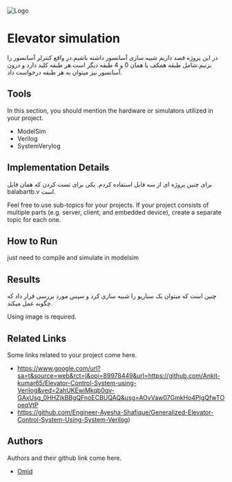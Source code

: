 
![Logo](https://via.placeholder.com/600x150?text=Your+Logo+Here+600x150)


# Elevator simulation
در این پروژه قصد داریم شبیه سازی آسانسور داشته باشیم.در واقع کنترلر آسانسور را بزنیم.شامل طبقه همکف یا همان 0 و 4 طبقه دیگر است.هر طبقه کلید دارد و درون آسانسور نیز میتوان به هر طبقه درخواست داد.


## Tools
In this section, you should mention the hardware or simulators utilized in your project.
- ModelSim
- Verilog
- SystemVerylog


## Implementation Details

برای چنین پروژه ای از سه فایل استفاده کردم.
یکی برای تست کردن که همان فایل balabartb.v است.


Feel free to use sub-topics for your projects. If your project consists of multiple parts (e.g. server, client, and embedded device), create a separate topic for each one.

## How to Run

just need to compile and simulate in modelsim


## Results
چنین است که میتوان یک سناریو را شبیه سازی کرد و سپس مورد بررسی قرار داد که چگونه عمل میکند.

Using image is required.

## Related Links
Some links related to your project come here.
 - https://www.google.com/url?sa=t&source=web&rct=j&opi=89978449&url=https://github.com/Ankit-kumar65/Elevator-Control-System-using-Verilog&ved=2ahUKEwiMkqb0qv-GAxUsg_0HHZjkBBgQFnoECBUQAQ&usg=AOvVaw07GmkHo4PIgQfwTOoeqVtP
 - https://github.com/Engineer-Ayesha-Shafique/Generalized-Elevator-Control-System-Using-System-Verilog)

## Authors
Authors and their github link come here.
- [Omid](https://github.com/omid-hdr)


